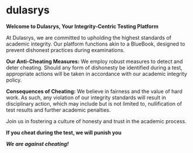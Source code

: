 # dulasrys

**Welcome to Dulasrys, Your Integrity-Centric Testing Platform**

At Dulasrys, we are committed to upholding the highest standards of academic integrity. Our platform functions akin to a BlueBook, designed to prevent dishonest practices during examinations.

**Our Anti-Cheating Measures:**
We employ robust measures to detect and deter cheating. Should any form of dishonesty be identified during a test, appropriate actions will be taken in accordance with our academic integrity policy.

**Consequences of Cheating:**
We believe in fairness and the value of hard work. As such, any violation of our integrity standards will result in disciplinary action, which may include but is not limited to, nullification of test results and further academic penalties.

Join us in fostering a culture of honesty and trust in the academic process.

**If you cheat during the test, we will punish you**

***We are against cheating!***
